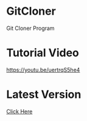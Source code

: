 # GitCloner
Git Cloner Program

# Tutorial Video
https://youtu.be/uertrqS5he4

# Latest Version
[Click Here](https://github.com/BartuAbiHD/GitCloner/releases)
